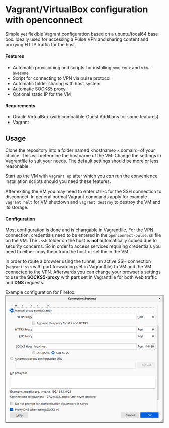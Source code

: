 # Vagrant/VirtualBox configuration with openconnect
Simple yet flexible Vagrant configuration based on a ubuntu/focal64 base box. Ideally used for accessing a Pulse VPN and sharing content and proxying HTTP traffic for the host.

#### Features
  * Automatic provisioning and scripts for installing `nvm`, `tmux` and `vim-awesome`
  * Script for connecting to VPN via pulse protocol
  * Automatic folder sharing with host system
  * Automatic SOCKS5 proxy
  * Optional static IP for the VM

#### Requirements
  * Oracle VirtualBox (with compatible Guest Additions for some features)
  * Vagrant

## Usage
Clone the repository into a folder named \<hostname>.\<domain> of your choice. This will determine the hostname of the VM. Change the settings in Vagrantfile to suit your needs. The default settings should be more or less reasonable.

Start up the VM with `vagrant up` after which you _can_ run the convenience installation scripts should you need these features.

After exiting the VM you may need to enter ctrl-c for the SSH connection to disconnect. In general normal Vagrant commands apply for example `vagrant halt` for VM shutdown and `vagrant destroy` to destroy the VM and its storage.

#### Configuration
Most configuration is done and is changable in Vagrantfile. For the VPN connection, credentials need to be entered in the `openconnect-pulse.sh` file on the VM. The `.ssh` folder on the host is **not** automatically copied due to security concerns. So in order to access services requiring credentials you need to either copy them from the host or set the in the VM.

In order to route a browser using the tunnel, an active SSH connection (`vagrant ssh` with port forwarding set in Vagrantfile) to VM and the VM connected to the VPN. Afterwards you can change your browser's settings to use the **SOCKS5-proxy** with **port** set in Vagrantfile for both web traffic and **DNS** requests.

Example configuration for Firefox:
![alt text1][logo]

[logo]: documentation-assets/firefox-network-settings.png "Firefox network settings"
